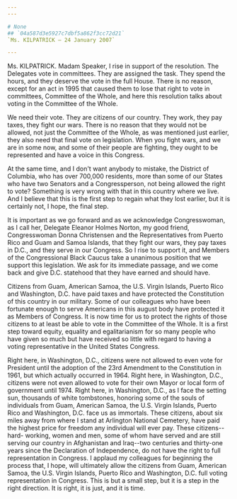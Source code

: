 ```yaml
---
---

# None
## `04a587d3e5927c7dbf5a862f3cc72d21`
`Ms. KILPATRICK — 24 January 2007`

---
```



Ms. KILPATRICK. Madam Speaker, I rise in support of the resolution. 
The Delegates vote in committees. They are assigned the task. They 
spend the hours, and they deserve the vote in the full House. There is 
no reason, except for an act in 1995 that caused them to lose that 
right to vote in committees, Committee of the Whole, and here this 
resolution talks about voting in the Committee of the Whole.

We need their vote. They are citizens of our country. They work, they 
pay taxes, they fight our wars. There is no reason that they would not 
be allowed, not just the Committee of the Whole, as was mentioned just 
earlier, they also need that final vote on legislation. When you fight 
wars, and we are in some now, and some of their people are fighting, 
they ought to be represented and have a voice in this Congress.

At the same time, and I don't want anybody to mistake, the District 
of Columbia, who has over 700,000 residents, more than some of our 
States who have two Senators and a Congressperson, not being allowed 
the right to vote? Something is very wrong with that in this country 
where we live. And I believe that this is the first step to regain what 
they lost earlier, but it is certainly not, I hope, the final step.

It is important as we go forward and as we acknowledge Congresswoman, 
as I call her, Delegate Eleanor Holmes Norton, my good friend, 
Congresswoman Donna Christensen and the Representatives from Puerto 
Rico and Guam and Samoa Islands, that they fight our wars, they pay 
taxes in D.C., and they serve in our Congress. So I rise to support it, 
and Members of the Congressional Black Caucus take a unanimous position 
that we support this legislation. We ask for its immediate passage, and 
we come back and give D.C. statehood that they have earned and should 
have.

Citizens from Guam, American Samoa, the U.S. Virgin Islands, Puerto 
Rico and Washington, D.C. have paid taxes and have protected the 
Constitution of this country in our military. Some of our colleagues 
who have been fortunate enough to serve Americans in this august body 
have protected it as Members of Congress. It is now time for us to 
protect the rights of those citizens to at least be able to vote in the 
Committee of the Whole. It is a first step toward equity, equality and 
egalitarianism for so many people who have given so much but have 
received so little with regard to having a voting representative in the 
United States Congress.

Right here, in Washington, D.C., citizens were not allowed to even 
vote for President until the adoption of the 23rd Amendment to the 
Constitution in 1961, but which actually occurred in 1964. Right here, 
in Washington, D.C., citizens were not even allowed to vote for their 
own Mayor or local form of government until 1974. Right here, in 
Washington, D.C., as I face the setting sun, thousands of white 
tombstones, honoring some of the souls of individuals from Guam, 
American Samoa, the U.S. Virgin Islands, Puerto Rico and Washington, 
D.C. face us as immortals. These citizens, about six miles away from 
where I stand at Arlington National Cemetery, have paid the highest 
price for freedom any individual will ever pay. These citizens--hard-
working, women and men, some of whom have served and are still serving 
our country in Afghanistan and Iraq--two centuries and thirty-one years 
since the Declaration of Independence, do not have the right to full 
representation in Congress. I applaud my colleagues for beginning the 
process that, I hope, will ultimately allow the citizens from Guam, 
American Samoa, the U.S. Virgin Islands, Puerto Rico and Washington, 
D.C. full voting representation in Congress. This is but a small step, 
but it is a step in the right direction. It is right, it is just, and 
it is time.